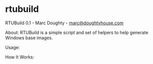 # rtubuild
RTUBuild
0.1 - Marc Doughty - marc@doughtyhouse.com

About:
RTUBuild is a simple script and set of helpers to help generate Windows base images.

Usage:

How It Works: